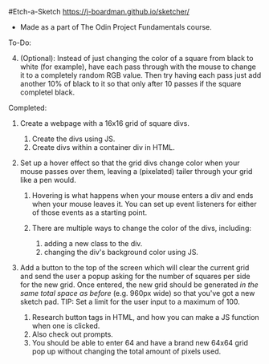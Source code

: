 #Etch-a-Sketch
https://j-boardman.github.io/sketcher/
- Made as a part of The Odin Project Fundamentals course.

To-Do:

4. (Optional): Instead of just changing the color of a square from black to white (for example), have each pass through with the mouse to change it to a completely random RGB value. Then try having each pass just add another 10% of black to it so that only after 10 passes if the square completel black.

Completed:
    
1. Create a webpage with a 16x16 grid of square divs.
    1. Create the divs using JS.
    2. Create divs within a container div in HTML.

2. Set up a hover effect so that the grid divs change color when your mouse passes over them, leaving a (pixelated) tailer through your grid like a pen would.
    1. Hovering is what happens when your mouse enters a div and ends when your mouse leaves it. You can set up event listeners for either of those events as a starting point.

    2. There are multiple ways to change the color of the divs, including: 
        1. adding a new class to the div.
        2. changing the div's background color using JS.

3. Add a button to the top of the screen which will clear the current grid and send the user a popup asking for the number of squares per side for the new grid. Once entered, the new grid should be generated *in the same total space as before* (e.g. 960px wide) so that you've got a new sketch pad. TIP: Set a limit for the user input to a maximum of 100.
    1. Research button tags in HTML, and how you can make a JS function when one is clicked.
    2. Also check out prompts.
    3. You should be able to enter 64 and have a brand new 64x64 grid pop up without changing the total amount of pixels used.
